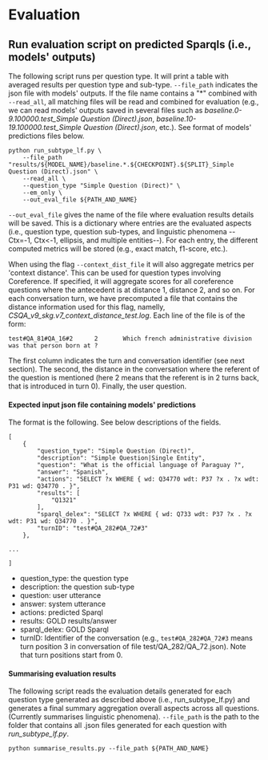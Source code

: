 
# Evaluation

## Run evaluation script on predicted Sparqls (i.e., models' outputs)

The following script runs per question type. It will print a table with averaged results per question type and sub-type.
```--file_path``` indicates the json file with models' outputs. If the file name contains a "*" combined with 
```--read_all```, all matching files will be read and combined for evaluation (e.g., we can read models' outputs saved 
in several files such as *baseline.0-9.100000.test_Simple Question (Direct).json*, 
*baseline.10-19.100000.test_Simple Question (Direct).json*, etc.). See format of models' predictions files below.

```commandline
python run_subtype_lf.py \
    --file_path "results/${MODEL_NAME}/baseline.*.${CHECKPOINT}.${SPLIT}_Simple Question (Direct).json" \
    --read_all \
    --question_type "Simple Question (Direct)" \
    --em_only \
    --out_eval_file ${PATH_AND_NAME}
```

```--out_eval_file``` gives the name of the file where evaluation results details will be saved. This is a dictionary
where entries are the evaluated aspects (i.e., question type, question sub-types, and linguistic phenomena -- Ctx=-1, 
Ctx<-1, ellipsis, and multiple entities--). For each entry, the different computed metrics will be stored (e.g., exact 
match, f1-score, etc.).

When using the flag ```--context_dist_file``` it will also aggregate metrics per 'context distance'. 
This can be used for question types involving Coreference. If specified, it will aggregate scores for all coreference
questions where the antecedent is at distance 1, distance 2, and so on.
For each conversation turn, we have precomputed a file that contains the distance information used for this flag,
namelly, *CSQA_v9_skg.v7_context_distance_test.log*. Each line of the file is of the form:
```
test#QA_81#QA_16#2      2       Which french administrative division was that person born at ?
```
The first column indicates the turn and conversation identifier (see next section). The second, the distance in the 
conversation where the referent of the question is mentioned (here 2 means that the referent is in 2 turns back, that 
is introduced in turn 0). Finally, the user question.

#### Expected input json file containing models' predictions

The format is the following. See below descriptions of the fields.
```
[
    {
        "question_type": "Simple Question (Direct)",
        "description": "Simple Question|Single Entity",
        "question": "What is the official language of Paraguay ?",
        "answer": "Spanish",
        "actions": "SELECT ?x WHERE { wd: Q34770 wdt: P37 ?x . ?x wdt: P31 wd: Q34770 . }",
        "results": [
            "Q1321"
        ],
        "sparql_delex": "SELECT ?x WHERE { wd: Q733 wdt: P37 ?x . ?x wdt: P31 wd: Q34770 . }",
        "turnID": "test#QA_282#QA_72#3"
    },
    
...

]
```

* question_type: the question type
* description: the question sub-type
* question: user utterance
* answer: system utterance
* actions: predicted Sparql
* results: GOLD results/answer
* sparql_delex: GOLD Sparql
* turnID: Identifier of the conversation (e.g., ```test#QA_282#QA_72#3``` means turn position 3 in conversation 
of file test/QA_282/QA_72.json). Note that turn positions start from 0.

#### Summarising evaluation results 

The following script reads the evaluation details generated for each question type generated as described above (i.e., 
run_subtype_lf.py) and generates a final summary aggregation overall aspects across all questions. (Currently summarises linguistic phenomena).
```--file_path``` is the path to the folder that contains all .json files generated for each question with
*run_subtype_lf.py*.

```commandline
python summarise_results.py --file_path ${PATH_AND_NAME}
```
